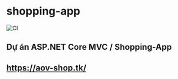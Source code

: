 # shopping-app

![CI](https://github.com/iceStorm/shopping-app/workflows/CI/badge.svg)

## Dự án ASP.NET Core MVC / Shopping-App

## https://aov-shop.tk/
